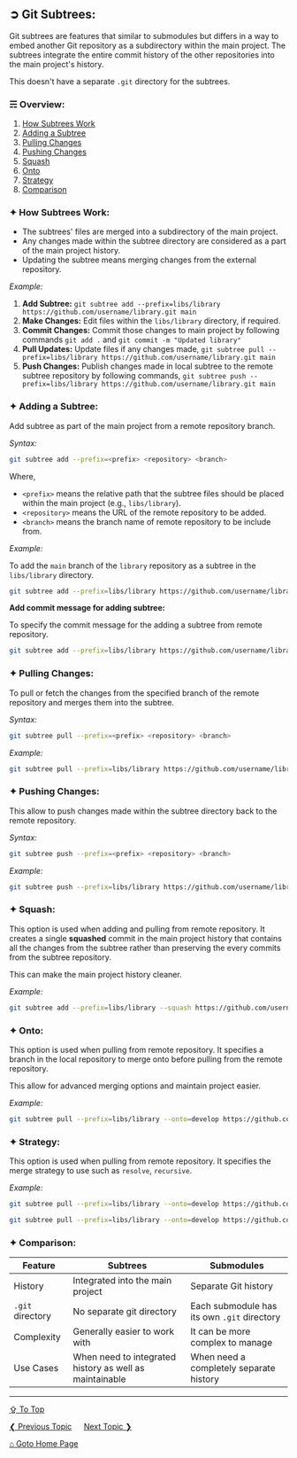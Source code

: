 ## &#10162; Git Subtrees:

Git subtrees are features that similar to submodules but differs in a way to embed another Git repository as a subdirectory within the main project. The subtrees integrate the entire commit history of the other repositories into the main project's history. 

This doesn't have a separate `.git` directory for the subtrees.

### &#9780; Overview:
1. [How Subtrees Work](#-how-subtrees-work)
2. [Adding a Subtree](#-adding-a-subtree)
3. [Pulling Changes](#-pulling-changes)
4. [Pushing Changes](#-pushing-changes)
5. [Squash](#-squash)
6. [Onto](#-onto)
7. [Strategy](#-strategy)
8. [Comparison](#-comparison)

### &#10022; How Subtrees Work:

- The subtrees' files are merged into a subdirectory of the main project.
- Any changes made within the subtree directory are considered as a part of the main project history.
- Updating the subtree means merging changes from the external repository.

*Example:*

1. **Add Subtree:** `git subtree add --prefix=libs/library https://github.com/username/library.git main`
2. **Make Changes:** Edit files within the `libs/library` directory, if required.
3. **Commit Changes:** Commit those changes to main project by following commands `git add .` and `git commit -m "Updated library"`
4. **Pull Updates:** Update files if any changes made, `git subtree pull --prefix=libs/library https://github.com/username/library.git main`
5. **Push Changes:** Publish changes made in local subtree to the remote subtree repository by following commands, `git subtree push --prefix=libs/library https://github.com/username/library.git main`

### &#10022; Adding a Subtree:

Add subtree as part of the main project from a remote repository branch.

*Syntax:*

```bash
git subtree add --prefix=<prefix> <repository> <branch>
```

Where,
- `<prefix>` means the relative path that the subtree files should be placed within the main project (e.g., `libs/library`).
- `<repository>` means the URL of the remote repository to be added.
- `<branch>` means the branch name of remote repository to be include from.

*Example:*

To add the `main` branch of the `library` repository as a subtree in the `libs/library` directory.

```bash
git subtree add --prefix=libs/library https://github.com/username/library.git main
```

**Add commit message for adding subtree:**

To specify the commit message for the adding a subtree from remote repository.

```bash
git subtree add --prefix=libs/library https://github.com/username/library.git main --message="Added library as a subtree"
```

### &#10022; Pulling Changes:

To pull or fetch the changes from the specified branch of the remote repository and merges them into the subtree.

*Syntax:*

```bash
git subtree pull --prefix=<prefix> <repository> <branch>
```

*Example:*

```bash
git subtree pull --prefix=libs/library https://github.com/username/library.git main
```

### &#10022; Pushing Changes:

This allow to push changes made within the subtree directory back to the remote repository.

*Syntax:*

```bash
git subtree push --prefix=<prefix> <repository> <branch>
```

*Example:*

```bash
git subtree push --prefix=libs/library https://github.com/username/library.git main
```

### &#10022; Squash:

This option is used when adding and pulling from remote repository. It creates a single **squashed** commit in the main project history that contains all the changes from the subtree rather than preserving the every commits from the subtree repository. 

This can make the main project history cleaner.

*Example:*

```bash
git subtree add --prefix=libs/library --squash https://github.com/username/library.git main
```

### &#10022; Onto:

This option is used when pulling from remote repository. It specifies a branch in the local repository to merge onto before pulling from the remote repository. 

This allow for advanced merging options and maintain project easier.

*Example:*

```bash
git subtree pull --prefix=libs/library --onto=develop https://github.com/username/library.git main
```

### &#10022; Strategy:

This option is used when pulling from remote repository. It specifies the merge strategy to use such as `resolve`, `recursive`.

*Example:*

```bash
git subtree pull --prefix=libs/library --onto=develop https://github.com/username/library.git main --strategy recursive
```

```bash
git subtree pull --prefix=libs/library --onto=develop https://github.com/username/library.git main -s
```

### &#10022; Comparison:

| Feature        | Subtrees                               | Submodules                            |
|----------------|----------------------------------------|---------------------------------------|
| History        | Integrated into the main project       | Separate Git history                  |
| `.git` directory | No separate git directory | Each submodule has its own `.git` directory      |
| Complexity     | Generally easier to work with          | It can be more complex to manage      |
| Use Cases      | When need to integrated history as well as maintainable | When need a completely separate history |

---
[&#8682; To Top](#-git-subtrees)

[&#10094; Previous Topic](./git-submodules.md) &emsp; [Next Topic &#10095;](./advanced-commands.md)

[&#8962; Goto Home Page](../README.md)